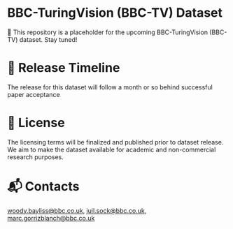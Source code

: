 # BBC-TuringVision (BBC-TV) Dataset
🚧 This repository is a placeholder for the upcoming BBC-TuringVision (BBC-TV) dataset. Stay tuned!

# 🚀 Release Timeline
The release for this dataset will follow a month or so behind successful paper acceptance 

# 📜 License
The licensing terms will be finalized and published prior to dataset release. We aim to make the dataset available for academic and non-commercial research purposes.

# 📬 Contacts
woody.bayliss@bbc.co.uk, juil.sock@bbc.co.uk, marc.gorrizblanch@bbc.co.uk
